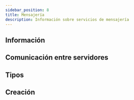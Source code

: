 ```yaml
---
sidebar_position: 8
title: Mensajería
description: Información sobre servicios de mensajería
---
```


## Información

## Comunicación entre servidores

## Tipos

## Creación